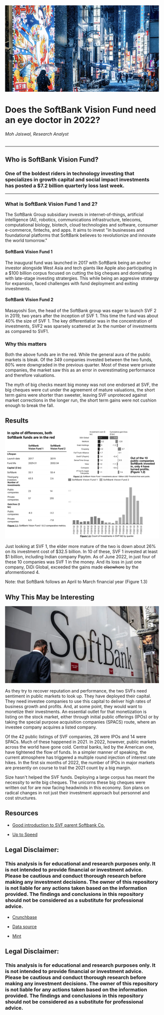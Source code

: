 ![Image](HeaderPhoto.jpg)
# Does the SoftBank Vision Fund need an eye doctor in 2022?
###### Moh Jaiswal, Research Analyst
---
## Who is SoftBank Vision Fund?
### One of the boldest riders in technology investing that specializes in growth capital and social impact investments has posted a $7.2 billion quarterly loss last week.
---
### What is SoftBank Vision Fund 1 and 2?    
The SoftBank Group subsidiary invests in internet-of-things, artificial 
intelligence (AI), robotics, communications infrastructure, telecoms, computational biology, biotech, cloud technologies and software, consumer e-commerce, fintechs, and apps. It aims to invest "in businesses and foundational platforms that SoftBank believes to revolutionize and innovate the world tomorrow." 

#### SoftBank Vision Fund 1 

The inaugural fund was launched in 2017 with SoftBank being an anchor investor alongside West Asia and tech giants like Apple also participating in a $100 billion corpus focused on cutting the big cheques and dominating with late-stage investing stratergies. This while being an aggresive stratergy for expansion, faced challenges with fund deployment and exiting investments.

#### SoftBank Vision Fund 2

Masayoshi Son, the head of the SoftBank group was eager to launch SVF 2 in 2019, two years after the inception of SVF 1. This time the fund was about 40% the size of SVF 1. The key differentiatior was in the concentration of investments, SVF2  was sparsely scattered at 3x the number of investments as compared to SVF1.

### Why this matters

Both the above funds are in the red. While the general aura of the public markets is bleak. Of the 349 companies invested between the two funds, 80% were downgraded in the previous quarter. Most of these were private companies, the market saw this as an error in overestimating performance and therefore valuations.


The myth of big checks meant big money was not one endorsed at SVF, the big cheques were cut under the agreement of mature valuations, the short term gains were shorter than sweeter, leaving SVF unproteced against market corrections in the longer run, the short term gains were not cushion enough to break the fall. 

## Results

![Image](Figures1.1-1.3.jpg)

Just looking at SVF 1, the elder more mature of the two is down about 26% on its investment cost of $32.5 billion. In 10 of these, SVF 1 invested at least $1 billion, including Indian company Paytm. As of June 2022, in just four of these 10 companies was SVF 1 in the money. And its loss in just one company, DiDi Global, exceeded the gains made ~~elsewhere~~ by the aformentioned 4.

Note: that SoftBank follows an April to March financial year (Figure 1.3)


## Why This May be Interesting

![Image](Logo.jpg)

As they try to recover reputation and performance, the two SVFs need sentiment in public markets to look up. They have deployed their capital. They need investee companies to use this capital to deliver high rates of business growth and profits. And, at some point, they would want to monetize their investments. An essential outlet for that monetization is listing on the stock market, either through initial public offerings (IPOs) or by taking the special purpose acquisition companies (SPACS) route, where an investee company acquires a listed company.

Of the 42 public listings of SVF companies, 28 were IPOs and 14 were SPACs. Much of these happened in 2021. In 2022, however, public markets across the world have gone cold. Central banks, led by the American one, have tightened the flow of funds. In a simpler manner of speaking, the current atmosphere has triggered a multiple round injection of interest rate hikes. In the first six months of 2022, the number of IPOs in major markets are presently on course to trail the 2021 count by a big margin.

Size hasn't helped the SVF funds. Deploying a large corpus has meant the necessity to write big cheques. The unicorns these big cheques were written out for are now facing headwinds in this economy. Son plans on radical changes in not just their investment approach but personnel and cost structures.

## Resources

* [Good introduction to SVF parent Softbank Co.](https://www.barrons.com/articles/softbank-stock-has-rallied-why-the-shares-are-still-worth-buying-51598053230)

* [Up to Speed](https://www.barrons.com/articles/softbank-shares-slide-51668458167?mod=Searchresults)

## Legal Disclaimer: 

### This analysis is for educational and research purposes only. It is not intended to provide financial or investment advice. Please be cautious and conduct thorough research before making any investment decisions. The owner of this repository is not liable for any actions taken based on the information provided. The findings and conclusions in this repository should not be considered as a substitute for professional advice.


* [Crunchbase](https://www.crunchbase.com/organization/softbank-vision-fund/investor_financials)

* [Data source](https://howindialives.com)

* [Mint](https://www.livemint.com/companies/news/softbank-funds-have-a-long-road-to-redemption-11660664908477.html)

## Legal Disclaimer: 

### This analysis is for educational and research purposes only. It is not intended to provide financial or investment advice. Please be cautious and conduct thorough research before making any investment decisions. The owner of this repository is not liable for any actions taken based on the information provided. The findings and conclusions in this repository should not be considered as a substitute for professional advice.
